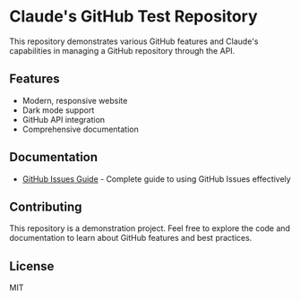 # Claude's GitHub Test Repository

This repository demonstrates various GitHub features and Claude's capabilities in managing a GitHub repository through the API.

## Features

- Modern, responsive website
- Dark mode support
- GitHub API integration
- Comprehensive documentation

## Documentation

- [GitHub Issues Guide](docs/github-issues.md) - Complete guide to using GitHub Issues effectively

## Contributing

This repository is a demonstration project. Feel free to explore the code and documentation to learn about GitHub features and best practices.

## License

MIT
